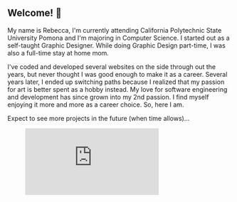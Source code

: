 ## Welcome! 👋
My name is Rebecca, I'm currently attending California Polytechnic State University Pomona and I'm majoring in Computer Science. I started out as a self-taught Graphic Designer. While doing Graphic Design part-time, I was also a full-time stay at home mom. 

I've coded and developed several websites on the side through out the years, but never thought I was good enough to make it as a career. Several years later, I ended up switching paths because I realized that my passion for art is better spent as a hobby instead. My love for software engineering and development has since grown into my 2nd passion. I find myself enjoying it more and more as a career choice. So, here I am.

Expect to see more projects in the future (when time allows)...

<figure><embed src="https://wakatime.com/share/@b05b1ba7-b840-4e06-ac76-6d4471fef41a/a7c8a550-b704-4c07-98be-5ab5a4a910f0.svg"></embed></figure>

<!--
**Rebeccals/Rebeccals** is a ✨ _special_ ✨ repository because its `README.md` (this file) appears on your GitHub profile.

Here are some ideas to get you started:

- 🔭 I’m currently working on ...
- 🌱 I’m currently learning ...
- 👯 I’m looking to collaborate on ...
- 🤔 I’m looking for help with ...
- 💬 Ask me about ...
- 📫 How to reach me: ...
- 😄 Pronouns: ...
- ⚡ Fun fact: ...
-->
